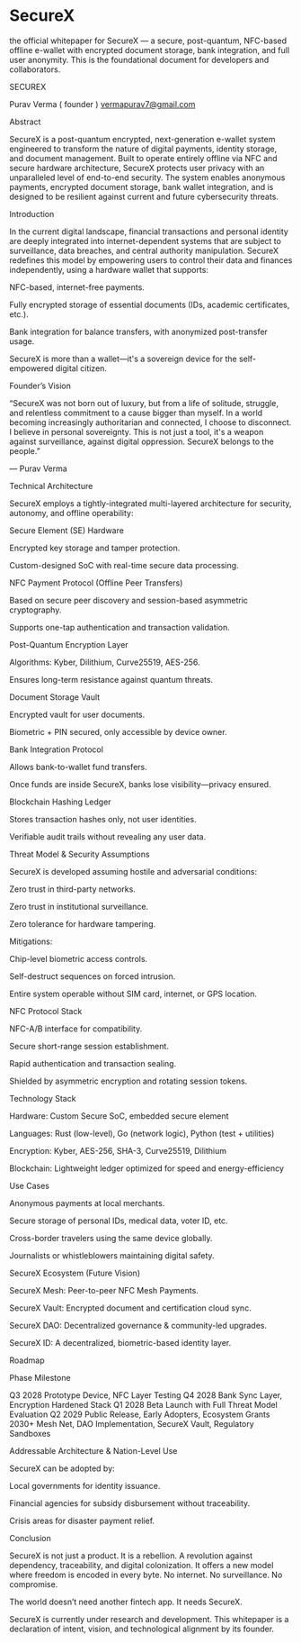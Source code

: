 # SecureX
 the official whitepaper  for SecureX — a secure, post-quantum, NFC-based offline e-wallet with encrypted document storage, bank integration, and full user anonymity. This is the foundational document for developers and collaborators.


SECUREX

Purav Verma ( founder )
vermapurav7@gmail.com




Abstract

SecureX is a post-quantum encrypted, next-generation e-wallet system engineered to transform the nature of digital payments, identity storage, and document management. Built to operate entirely offline via NFC and secure hardware architecture, SecureX protects user privacy with an unparalleled level of end-to-end security. The system enables anonymous payments, encrypted document storage, bank wallet integration, and is designed to be resilient against current and future cybersecurity threats.



Introduction

In the current digital landscape, financial transactions and personal identity are deeply integrated into internet-dependent systems that are subject to surveillance, data breaches, and central authority manipulation. SecureX redefines this model by empowering users to control their data and finances independently, using a hardware wallet that supports:

NFC-based, internet-free payments.

Fully encrypted storage of essential documents (IDs, academic certificates, etc.).

Bank integration for balance transfers, with anonymized post-transfer usage.


SecureX is more than a wallet—it's a sovereign device for the self-empowered digital citizen.



Founder’s Vision

“SecureX was not born out of luxury, but from a life of solitude, struggle, and relentless commitment to a cause bigger than myself. In a world becoming increasingly authoritarian and connected, I choose to disconnect. I believe in personal sovereignty. This is not just a tool, it's a weapon against surveillance, against digital oppression. SecureX belongs to the people.”

— Purav Verma



Technical Architecture

SecureX employs a tightly-integrated multi-layered architecture for security, autonomy, and offline operability:

Secure Element (SE) Hardware

Encrypted key storage and tamper protection.

Custom-designed SoC with real-time secure data processing.


NFC Payment Protocol (Offline Peer Transfers)

Based on secure peer discovery and session-based asymmetric cryptography.

Supports one-tap authentication and transaction validation.


Post-Quantum Encryption Layer

Algorithms: Kyber, Dilithium, Curve25519, AES-256.

Ensures long-term resistance against quantum threats.


Document Storage Vault

Encrypted vault for user documents.

Biometric + PIN secured, only accessible by device owner.


Bank Integration Protocol

Allows bank-to-wallet fund transfers.

Once funds are inside SecureX, banks lose visibility—privacy ensured.


Blockchain Hashing Ledger

Stores transaction hashes only, not user identities.

Verifiable audit trails without revealing any user data.





Threat Model & Security Assumptions

SecureX is developed assuming hostile and adversarial conditions:

Zero trust in third-party networks.

Zero trust in institutional surveillance.

Zero tolerance for hardware tampering.


Mitigations:

Chip-level biometric access controls.

Self-destruct sequences on forced intrusion.

Entire system operable without SIM card, internet, or GPS location.




NFC Protocol Stack

NFC-A/B interface for compatibility.

Secure short-range session establishment.

Rapid authentication and transaction sealing.

Shielded by asymmetric encryption and rotating session tokens.




Technology Stack

Hardware: Custom Secure SoC, embedded secure element

Languages: Rust (low-level), Go (network logic), Python (test + utilities)

Encryption: Kyber, AES-256, SHA-3, Curve25519, Dilithium

Blockchain: Lightweight ledger optimized for speed and energy-efficiency




Use Cases

Anonymous payments at local merchants.

Secure storage of personal IDs, medical data, voter ID, etc.

Cross-border travelers using the same device globally.

Journalists or whistleblowers maintaining digital safety.




SecureX Ecosystem (Future Vision)

SecureX Mesh: Peer-to-peer NFC Mesh Payments.

SecureX Vault: Encrypted document and certification cloud sync.

SecureX DAO: Decentralized governance & community-led upgrades.

SecureX ID: A decentralized, biometric-based identity layer.



Roadmap

Phase	Milestone

Q3 2028	Prototype Device, NFC Layer Testing
Q4 2028	Bank Sync Layer, Encryption Hardened Stack
Q1 2028	Beta Launch with Full Threat Model Evaluation
Q2 2029	Public Release, Early Adopters, Ecosystem Grants
2030+	Mesh Net, DAO Implementation, SecureX Vault, Regulatory Sandboxes



Addressable Architecture & Nation-Level Use

SecureX can be adopted by:

Local governments for identity issuance.

Financial agencies for subsidy disbursement without traceability.

Crisis areas for disaster payment relief.




Conclusion

SecureX is not just a product. It is a rebellion. A revolution against dependency, traceability, and digital colonization. It offers a new model where freedom is encoded in every byte. No internet. No surveillance. No compromise.

The world doesn’t need another fintech app. It needs SecureX.



SecureX is currently under research and development. This whitepaper is a declaration of intent, vision, and technological alignment by its founder.

